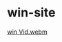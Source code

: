 # win-site
[win Vid.webm](https://github.com/BandarHameed1/win-site/assets/146039851/21016c02-f5e0-4dcf-addf-252995234aef)
